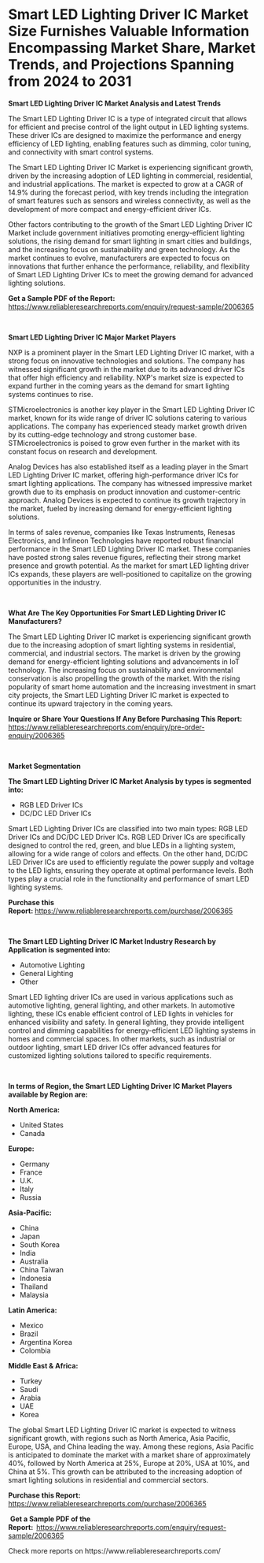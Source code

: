 <p><h1>Smart LED Lighting Driver IC Market Size Furnishes Valuable Information Encompassing Market Share, Market Trends, and Projections Spanning from 2024 to 2031</h1></p><p><strong>Smart LED Lighting Driver IC Market Analysis and Latest Trends</strong></p>
<p><p>The Smart LED Lighting Driver IC is a type of integrated circuit that allows for efficient and precise control of the light output in LED lighting systems. These driver ICs are designed to maximize the performance and energy efficiency of LED lighting, enabling features such as dimming, color tuning, and connectivity with smart control systems.</p><p>The Smart LED Lighting Driver IC Market is experiencing significant growth, driven by the increasing adoption of LED lighting in commercial, residential, and industrial applications. The market is expected to grow at a CAGR of 14.9% during the forecast period, with key trends including the integration of smart features such as sensors and wireless connectivity, as well as the development of more compact and energy-efficient driver ICs.</p><p>Other factors contributing to the growth of the Smart LED Lighting Driver IC Market include government initiatives promoting energy-efficient lighting solutions, the rising demand for smart lighting in smart cities and buildings, and the increasing focus on sustainability and green technology. As the market continues to evolve, manufacturers are expected to focus on innovations that further enhance the performance, reliability, and flexibility of Smart LED Lighting Driver ICs to meet the growing demand for advanced lighting solutions.</p></p>
<p><strong>Get a Sample PDF of the Report:&nbsp;</strong> <a href="https://www.reliableresearchreports.com/enquiry/request-sample/2006365">https://www.reliableresearchreports.com/enquiry/request-sample/2006365</a></p>
<p>&nbsp;</p>
<p><strong>Smart LED Lighting Driver IC Major Market Players</strong></p>
<p><p>NXP is a prominent player in the Smart LED Lighting Driver IC market, with a strong focus on innovative technologies and solutions. The company has witnessed significant growth in the market due to its advanced driver ICs that offer high efficiency and reliability. NXP's market size is expected to expand further in the coming years as the demand for smart lighting systems continues to rise.</p><p>STMicroelectronics is another key player in the Smart LED Lighting Driver IC market, known for its wide range of driver IC solutions catering to various applications. The company has experienced steady market growth driven by its cutting-edge technology and strong customer base. STMicroelectronics is poised to grow even further in the market with its constant focus on research and development.</p><p>Analog Devices has also established itself as a leading player in the Smart LED Lighting Driver IC market, offering high-performance driver ICs for smart lighting applications. The company has witnessed impressive market growth due to its emphasis on product innovation and customer-centric approach. Analog Devices is expected to continue its growth trajectory in the market, fueled by increasing demand for energy-efficient lighting solutions.</p><p>In terms of sales revenue, companies like Texas Instruments, Renesas Electronics, and Infineon Technologies have reported robust financial performance in the Smart LED Lighting Driver IC market. These companies have posted strong sales revenue figures, reflecting their strong market presence and growth potential. As the market for smart LED lighting driver ICs expands, these players are well-positioned to capitalize on the growing opportunities in the industry.</p></p>
<p>&nbsp;</p>
<p><strong>What Are The Key Opportunities For Smart LED Lighting Driver IC Manufacturers?</strong></p>
<p><p>The Smart LED Lighting Driver IC market is experiencing significant growth due to the increasing adoption of smart lighting systems in residential, commercial, and industrial sectors. The market is driven by the growing demand for energy-efficient lighting solutions and advancements in IoT technology. The increasing focus on sustainability and environmental conservation is also propelling the growth of the market. With the rising popularity of smart home automation and the increasing investment in smart city projects, the Smart LED Lighting Driver IC market is expected to continue its upward trajectory in the coming years.</p></p>
<p><strong>Inquire or Share Your Questions If Any Before Purchasing This Report:</strong> <a href="https://www.reliableresearchreports.com/enquiry/pre-order-enquiry/2006365">https://www.reliableresearchreports.com/enquiry/pre-order-enquiry/2006365</a></p>
<p>&nbsp;</p>
<p><strong>Market Segmentation</strong></p>
<p><strong>The Smart LED Lighting Driver IC Market Analysis by types is segmented into:</strong></p>
<p><ul><li>RGB LED Driver ICs</li><li>DC/DC LED Driver ICs</li></ul></p>
<p><p>Smart LED Lighting Driver ICs are classified into two main types: RGB LED Driver ICs and DC/DC LED Driver ICs. RGB LED Driver ICs are specifically designed to control the red, green, and blue LEDs in a lighting system, allowing for a wide range of colors and effects. On the other hand, DC/DC LED Driver ICs are used to efficiently regulate the power supply and voltage to the LED lights, ensuring they operate at optimal performance levels. Both types play a crucial role in the functionality and performance of smart LED lighting systems.</p></p>
<p><strong>Purchase this Report:&nbsp;</strong><a href="https://www.reliableresearchreports.com/purchase/2006365">https://www.reliableresearchreports.com/purchase/2006365</a></p>
<p>&nbsp;</p>
<p><strong>The Smart LED Lighting Driver IC Market Industry Research by Application is segmented into:</strong></p>
<p><ul><li>Automotive Lighting</li><li>General Lighting</li><li>Other</li></ul></p>
<p><p>Smart LED lighting driver ICs are used in various applications such as automotive lighting, general lighting, and other markets. In automotive lighting, these ICs enable efficient control of LED lights in vehicles for enhanced visibility and safety. In general lighting, they provide intelligent control and dimming capabilities for energy-efficient LED lighting systems in homes and commercial spaces. In other markets, such as industrial or outdoor lighting, smart LED driver ICs offer advanced features for customized lighting solutions tailored to specific requirements.</p></p>
<p>&nbsp;</p>
<p><strong>In terms of Region, the Smart LED Lighting Driver IC Market Players available by Region are:</strong></p>
<p>
    <p> <strong> North America: </strong>
        <ul>
            <li>United States</li>
            <li>Canada</li>
        </ul>
        </p> 
    <p> <strong> Europe: </strong>
        <ul>
            <li>Germany</li>
            <li>France</li>
            <li>U.K.</li>
            <li>Italy</li>
            <li>Russia</li>
        </ul>
        </p> 
    <p> <strong> Asia-Pacific: </strong>
        <ul>
            <li>China</li>
            <li>Japan</li>
            <li>South Korea</li>
            <li>India</li>
            <li>Australia</li>
            <li>China Taiwan</li>
            <li>Indonesia</li>
            <li>Thailand</li>
            <li>Malaysia</li>
        </ul>
        </p> 
    <p> <strong> Latin America: </strong>
        <ul>
            <li>Mexico</li>
            <li>Brazil</li>
            <li>Argentina Korea</li>
            <li>Colombia</li>
        </ul>
        </p> 
    <p> <strong> Middle East & Africa: </strong>
        <ul>
            <li>Turkey</li>
            <li>Saudi</li>
            <li>Arabia</li>
            <li>UAE</li>
            <li>Korea</li>
        </ul>
    </p>
    </p>
<p><p>The global Smart LED Lighting Driver IC market is expected to witness significant growth, with regions such as North America, Asia Pacific, Europe, USA, and China leading the way. Among these regions, Asia Pacific is anticipated to dominate the market with a market share of approximately 40%, followed by North America at 25%, Europe at 20%, USA at 10%, and China at 5%. This growth can be attributed to the increasing adoption of smart lighting solutions in residential and commercial sectors.</p></p>
<p><strong>Purchase this Report: </strong><a href="https://www.reliableresearchreports.com/purchase/2006365">https://www.reliableresearchreports.com/purchase/2006365</a></p>
<p>&nbsp;<strong>Get a Sample PDF of the Report:&nbsp;&nbsp;</strong><a href="https://www.reliableresearchreports.com/enquiry/request-sample/2006365">https://www.reliableresearchreports.com/enquiry/request-sample/2006365</a></p>
<p><strong></strong></p>
<p>Check more reports on https://www.reliableresearchreports.com/</p>